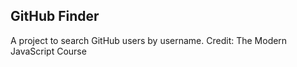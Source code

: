 ## GitHub Finder


A project to search GitHub users by username.
Credit: The Modern JavaScript Course
